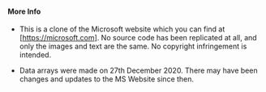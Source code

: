 #### More Info

- This is a clone of the Microsoft website which you can find at [https://microsoft.com]. No source code has been replicated at all, and only the images and text are the same. No copyright infringement is intended.

- Data arrays were made on 27th December 2020. There may have been changes and updates to the MS Website since then.
